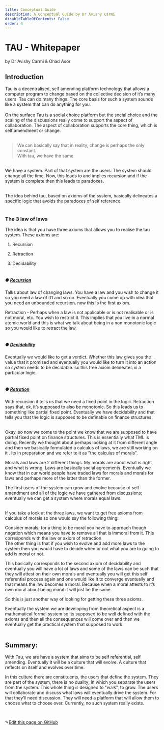 ```yaml
---
title: Conceptual Guide
description: A Conceptual Guide by Dr Avishy Carmi
disableTableOfContents: False
order: 4
---
```


# TAU - Whitepaper

by Dr Avishy Carmi & Ohad Asor

## Introduction

Tau is a decentralised, self amending platform technology that allows a computer program to change based on the collective decision of it’s many users.
Tau can do many things. The core basis for such a system sounds like a system that can do anything for you.<br><br>
On the surface Tau is a social choice platform but the social choice and the scaling of the discussions really come to support the aspect of collaboration. The aspect of collaboration supports the core thing, which is self amendment or change.<br><br>

> We can basically say that in reality, change is perhaps the only constant.<br>With tau, we have the same. <br>

<br>We have a system. Part of that system are the users. The system should change all the time. Now, this leads to and implies recursion and if the system is complete then this leads to paradoxes. <br><br>

The idea behind tau, based on axioms of the system, basically delineates a specific logic that avoids the paradoxes of self reference.<br><br>

### The 3 law of laws<br>

The idea is that you have three axioms that allows you to realise the tau system. These axioms are:

1. Recursion

2. Retraction

3. Decidability<br><br>

##### ● **<ins>Recursion</ins>** <br>

Talks about law of changing laws. You have a law and you wish to change it so you need a law of i11 and so on. Eventually you come up with idea that you need an unbounded recursion. now this is the first axiom.

Retraction - Perhaps when a law is not applicable or is not realisable or is not moral, etc. You wish to restrict it. This implies that you live in a normal atomic world and this is what we talk about being in a non monotonic logic so you would like to retract the law.<br><br>

##### **●** <ins>Decidability</ins><br>

Eventually we would like to get a verdict. Whether this law gives you the value that it promised and eventually you would like to turn it into an action so system needs to be decidable. so this free axiom delineates in a particular logic.<br><br>

##### **●** <ins>Retration</ins> <br>

With recursion it tells us that we need a fixed point in the logic. Retraction says that, ok, it’s supposed to also be monotonic. So this leads us to something like partial fixed point. Eventually we have decidability and that tells you that the logic is supposed to be definable on finance structures.<br><br>

Okay, so now we come to the point we know that we are supposed to have partial fixed point on finance structures. This is essentially what TML is doing. Recently we thought about perhaps looking at it from different angle and then we basically formulated a calculus of laws, we are still working on it . Its in preparation and we refer to it as "the calculus of morals". <br>

Morals and laws are 2 different things. My morals are about what is right and what is wrong. Laws are basically social agreements. Eventually we know that in our world people have traded laws for morals and morals for laws and perhaps more of the latter than the former. <br>

The first users of the system can grow and evolve because of self amendment and all of the logic we have gathered from discussions; eventually we can get a system where morals equal laws. <br><br>

If you take a look at the three laws, we want to get free axioms from calculus of morals so one would say the following thing:<br>

Consider morals; for a thing to be moral you have to approach though negation which means you have to remove all that is immoral from it. This corresponds with the law or axiom of retraction.<br>
The other thing is that if you wish to evolve and add more laws to the system then you would have to decide when or not what you are to going to add is moral or not.<br>

This basically corresponds to the second axiom of decidability and eventually you will have a lot of laws and some of the laws can be such that they will attest on their own morals and eventually you will get this self referential process again and one would like it to converge eventually and that means the law becomes a moral. Because when a moral attests to it’s own moral about being moral it will just be the same. <br>

So this is just another way of looking for getting these three axioms.<br>

Eventually the system we are developing from theoretical aspect is a mathematical formal system so its supposed to be well defined with the axioms and then all the consequences will come over and then we eventually get the practical system that supposed to work. <br><br>

## Summary:

With Tau, we are have a system that aims to be self referential, self amending. Eventually it will be a culture that will evolve. A culture that reflects on itself and evolves over time.<br>

In this culture there are constituents, the users that define the system. They are part of the system, there is no duality; in which you separate the users from the system. This whole thing is designed to "walk", to grow. The users will collaborate and discuss what laws will eventually drive the system. For that they’ll need discussion. They will need a platform that will allow them to choose what to choose over. Currently, no such system really exists.

<br>

✎[Edit this page on GitHub](https://github.com/TauGuide/tau/blob/master/Content.md)
